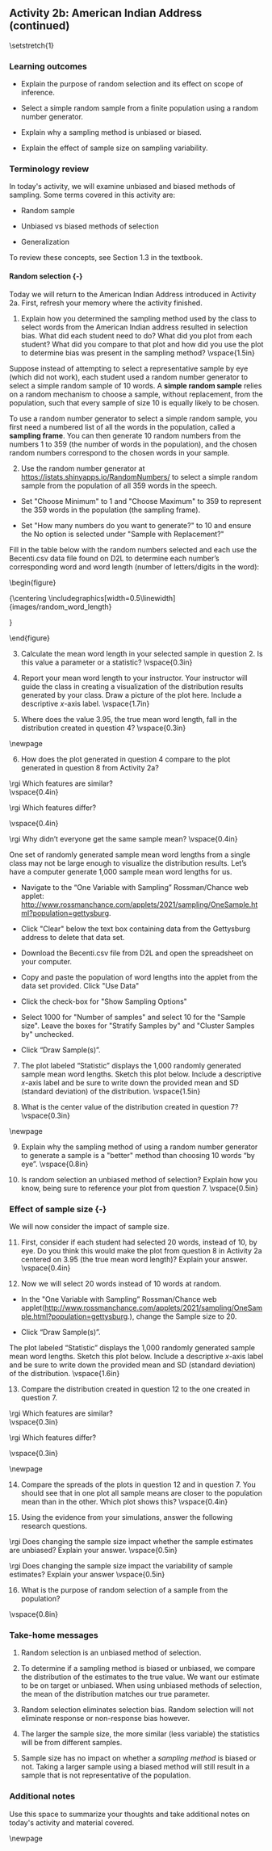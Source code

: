 ## Activity 2b: American Indian Address (continued)

\setstretch{1}

### Learning outcomes

* Explain the purpose of random selection and its effect on scope of inference.

* Select a simple random sample from a finite population using a random number generator. 

* Explain why a sampling method is unbiased or biased.

* Explain the effect of sample size on sampling variability.

### Terminology review

In today's activity, we will examine unbiased and biased methods of sampling. Some terms covered in this activity are:


* Random sample

* Unbiased vs biased methods of selection

* Generalization


To review these concepts, see Section 1.3 in the textbook. 

#### Random selection {-}

Today we will return to the American Indian Address introduced in Activity 2a.  First, refresh your memory where the activity finished.

1. Explain how you determined the sampling method used by the class to select words from the American Indian address resulted in selection bias.  What did each student need to do?  What did you plot from each student?  What did you compare to that plot and how did you use the plot to determine bias was present in the sampling method?
\vspace{1.5in}

Suppose instead of attempting to select a representative sample by eye (which did not work), each student used a random number generator to select a simple random sample of 10 words. A **simple random sample** relies on a random mechanism to choose a sample, without replacement, from the population, such that every sample of size 10 is equally likely to be chosen.

To use a random number generator to select a simple random sample, you first need a numbered list of all the words in the population, called a **sampling frame**. You can then generate 10 random numbers from the numbers 1 to 359 (the number of words in the population), and the chosen random numbers correspond to the chosen words in your sample.

2. Use the random number generator at https://istats.shinyapps.io/RandomNumbers/ to select a simple random sample from the population of all 359 words in the speech. 

* Set "Choose Minimum" to 1 and "Choose Maximum" to 359 to represent the 359 words in the population (the sampling frame).

* Set "How many numbers do you want to generate?" to 10 and ensure the No option is selected under "Sample with Replacement?" 

Fill in the table below with the random numbers selected and each use the Becenti.csv data file found on D2L to determine each number’s corresponding word and word length (number of letters/digits in the word):

\begin{figure}

{\centering \includegraphics[width=0.5\linewidth]{images/random_word_length} 

}

\end{figure}

3. Calculate the mean word length in your selected sample in question 2. Is this value a parameter or a statistic?
\vspace{0.3in}

4. Report your mean word length to your instructor.  Your instructor will guide the class in creating a visualization of the distribution results generated by your class. Draw a picture of the plot here. Include a descriptive $x$-axis label.
\vspace{1.7in}

5.  Where does the value 3.95, the true mean word length, fall in the distribution created in question 4?
\vspace{0.3in}

\newpage

6. How does the plot generated in question 4 compare to the plot generated in question 8 from Activity 2a? 

\rgi Which features are similar?  
\vspace{0.4in}

\rgi Which features differ? 

\vspace{0.4in}

\rgi Why didn’t everyone get the same sample mean?
\vspace{0.4in}

One set of randomly generated sample mean word lengths from a single class may not be large enough to visualize the distribution results. Let’s have a computer generate 1,000 sample mean word lengths for us.

*  Navigate to the “One Variable with Sampling” Rossman/Chance web applet: http://www.rossmanchance.com/applets/2021/sampling/OneSample.html?population=gettysburg.

*  Click "Clear" below the text box containing data from the Gettysburg address to delete that data set.

*  Download the Becenti.csv file from D2L and open the spreadsheet on your computer.

*  Copy and paste the population of word lengths into the applet from the data set provided.  Click "Use Data"

*  Click the check-box for "Show Sampling Options"

*  Select 1000 for "Number of samples" and select 10 for the "Sample size".  Leave the boxes for "Stratify Samples by" and "Cluster Samples by" unchecked.

*  Click “Draw Sample(s)”.

7. The plot labeled “Statistic” displays the 1,000 randomly generated sample mean word lengths. Sketch this plot below. Include a descriptive $x$-axis label and be sure to write down the provided mean and SD (standard deviation) of the distribution.
\vspace{1.5in}

8. What is the center value of the distribution created in question 7?
\vspace{0.3in}

\newpage

9. Explain why the sampling method of using a random number generator to generate a sample is a "better" method than choosing 10 words “by eye”.
\vspace{0.8in}

10.  Is random selection an unbiased method of selection?  Explain how you know, being sure to reference your plot from question 7.
\vspace{0.5in}


### Effect of sample size {-}

We will now consider the impact of sample size.

11. First, consider if each student had selected 20 words, instead of 10, by eye. Do you think this would make the plot from question 8 in Activity 2a centered on 3.95 (the true mean word length)?  Explain your answer.
\vspace{0.4in}

12. Now we will select 20 words instead of 10 words at random.

*  In the "One Variable with Sampling” Rossman/Chance web applet(http://www.rossmanchance.com/applets/2021/sampling/OneSample.html?population=gettysburg.), change the Sample size to 20.

*  Click “Draw Sample(s)”.

The plot labeled “Statistic” displays the 1,000 randomly generated sample mean word lengths. Sketch this plot below.  Include a descriptive $x$-axis label and be sure to write down the provided mean and SD (standard deviation) of the distribution.
\vspace{1.6in}

13.  Compare the distribution created in question 12 to the one created in question 7.  

\rgi Which features are similar?  
\vspace{0.3in}

\rgi Which features differ? 

\vspace{0.3in}

\newpage

14. Compare the spreads of the plots in question 12 and in question 7. You should see that in one plot all sample means are closer to the population mean than in the other. Which plot shows this?
\vspace{0.4in}

15. Using the evidence from your simulations, answer the following research questions.

\rgi Does changing the sample size impact whether the sample estimates are unbiased? Explain your answer.
\vspace{0.5in}

\rgi Does changing the sample size impact the variability of sample estimates? Explain your answer
\vspace{0.5in}

16.  What is the purpose of random selection of a sample from the population? 

\vspace{0.8in}

### Take-home messages

1.	Random selection is an unbiased method of selection.

2. To determine if a sampling method is biased or unbiased, we compare the distribution of the estimates to the true value. We want our estimate to be on target or unbiased.  When using unbiased methods of selection, the mean of the distribution matches our true parameter.

3. Random selection eliminates selection bias.  Random selection will not eliminate response or non-response bias however.

4. The larger the sample size, the more similar (less variable) the statistics will be from different samples.  

5. Sample size has no impact on whether a *sampling method* is biased or not. Taking a larger sample using a biased method will still result in a sample that is not representative of the population.

### Additional notes

Use this space to summarize your thoughts and take additional notes on today's activity and material covered.

\newpage




